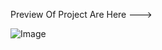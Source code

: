 Preview Of Project Are Here --->

![Image](https://github.com/user-attachments/assets/69b9431a-55af-42b8-90cd-b66a99e7efa6)
